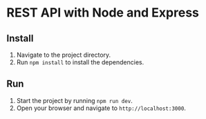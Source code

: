 
# REST API with Node and Express

## Install

1. Navigate to the project directory.
2. Run `npm install` to install the dependencies.

## Run

1. Start the project by running `npm run dev`.
2. Open your browser and navigate to `http://localhost:3000`.


